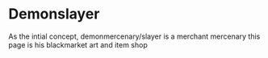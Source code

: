 # Demonslayer
As the intial concept, demonmercenary/slayer is a merchant mercenary this page is his blackmarket art and item shop 
